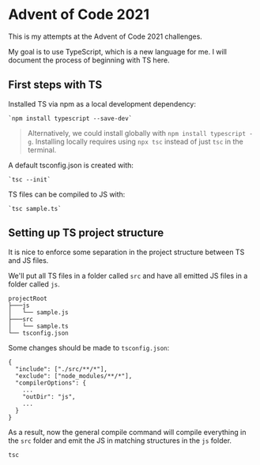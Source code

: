 # Advent of Code 2021

This is my attempts at the Advent of Code 2021 challenges.

My goal is to use TypeScript, which is a new language for me. I will document the process of beginning with TS here.

## First steps with TS 

Installed TS via npm as a local development dependency:

    `npm install typescript --save-dev`

> Alternatively, we could install globally with `npm install typescript -g`.  Installing locally requires using `npx tsc` instead of just `tsc` in the terminal.

A default tsconfig.json is created with:

    `tsc --init`

TS files can be compiled to JS with:

    `tsc sample.ts`

## Setting up TS project structure

It is nice to enforce some separation in the project structure between TS and JS files.

We'll put all TS files in a folder called `src` and have all emitted JS files in a folder called `js`. 
```
projectRoot
├───js
│   └── sample.js
├───src
│   └── sample.ts
└── tsconfig.json
```
Some changes should be made to `tsconfig.json`:

```
{
  "include": ["./src/**/*"],
  "exclude": ["node_modules/**/*"],
  "compilerOptions": {
    ...
    "outDir": "js",
    ...
  }
}

```

As a result, now the general compile command will compile everything in the `src` folder and emit the JS in matching structures in the `js` folder.

```
tsc
```

